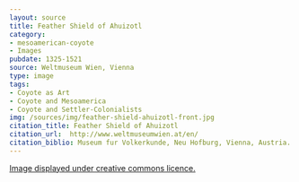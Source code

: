 ```yaml
---
layout: source
title: Feather Shield of Ahuizotl
category: 
- mesoamerican-coyote
- Images
pubdate: 1325-1521
source: Weltmuseum Wien, Vienna
type: image
tags:
- Coyote as Art
- Coyote and Mesoamerica
- Coyote and Settler-Colonialists
img: /sources/img/feather-shield-ahuizotl-front.jpg
citation_title: Feather Shield of Ahuizotl
citation_url:  http://www.weltmuseumwien.at/en/
citation_biblio: Museum fur Volkerkunde, Neu Hofburg, Vienna, Austria. See Walter Baumgartner. "The Aztec Feather Shield in Vienna - Problems of Conservation.  Nuevo Mundo Mundos Nuevos [En ligne], Colloques, mis en ligne le 01 février 2006, consulté le 11 juillet 2016. http://nuevomundo.revues.org/1447 ; DOI 10.4000/nuevomundo.1447 
---
```


<a href=https://creativecommons.org/licenses/by-nc-nd/4.0/”>Image displayed under creative commons licence.</a>
